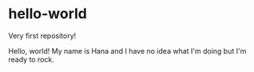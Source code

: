 # hello-world
Very first repository!

Hello, world!
My name is Hana and I have no idea what I'm doing but I'm ready to rock.
